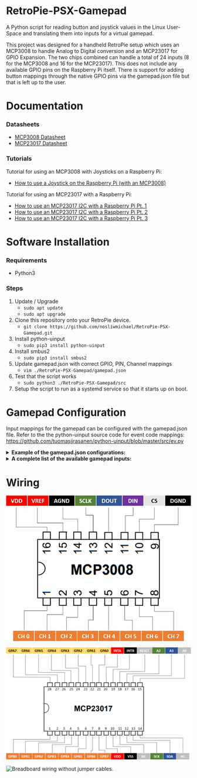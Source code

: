 # RetroPie-PSX-Gamepad
A Python script for reading button and joystick values in the Linux User-Space and translating them into inputs for a virtual gamepad.

This project was designed for a handheld RetroPie setup which uses an MCP3008 to handle Analog to Digital conversion and an MCP23017 for GPIO Expansion. The two chips combined can handle a total of 24 inputs (8 for the MCP3008 and 16 for the MCP23017). This does not include any available GPIO pins on the Raspberry Pi itself. There is support for adding button mappings through the native GPIO pins via the gamepad.json file but that is left up to the user.

# Documentation
### Datasheets
- [MCP3008 Datasheet](https://ww1.microchip.com/downloads/aemDocuments/documents/MSLD/ProductDocuments/DataSheets/MCP3004-MCP3008-Data-Sheet-DS20001295.pdf)
- [MCP23017 Datasheet](https://ww1.microchip.com/downloads/en/devicedoc/20001952c.pdf)
### Tutorials
Tutorial for using an MCP3008 with Joysticks on a Raspberry Pi:
- [How to use a Joystick on the Raspberry Pi (with an MCP3008)](https://tutorials-raspberrypi.com/raspberry-pi-joystick-with-mcp3008/)

Tutorial for using an MCP23017 with a Raspberry Pi:
- [How to use an MCP23017 I2C with a Raspberry Pi Pt. 1](https://www.raspberrypi-spy.co.uk/2013/07/how-to-use-a-mcp23017-i2c-port-expander-with-the-raspberry-pi-part-1/)
- [How to use an MCP23017 I2C with a Raspberry Pi Pt. 2](https://www.raspberrypi-spy.co.uk/2013/07/how-to-use-a-mcp23017-i2c-port-expander-with-the-raspberry-pi-part-2/)
- [How to use an MCP23017 I2C with a Raspberry Pi Pt. 3](https://www.raspberrypi-spy.co.uk/2013/07/how-to-use-a-mcp23017-i2c-port-expander-with-the-raspberry-pi-part-3/)

# Software Installation
### Requirements
* Python3
### Steps
1. Update / Upgrade
    * `sudo apt update`
    * `sudo apt upgrade`
2. Clone this repository onto your RetroPie device.
    * `git clone https://github.com/nosliwmichael/RetroPie-PSX-Gamepad.git`
3. Install python-uinput
    * `sudo pip3 install python-uinput`
4. Install smbus2
    * `sudo pip3 install smbus2`
5. Update gamepad.json with correct GPIO, PIN, Channel mappings
    * `vim ./RetroPie-PSX-Gamepad/gamepad.json`
6. Test that the script works
    * `sudo python3 ./RetroPie-PSX-Gamepad/src`
7. Setup the script to run as a systemd service so that it starts up on boot.

# Gamepad Configuration
Input mappings for the gamepad can be configured with the gamepad.json file.
Refer to the the python-uinput source code for event code mappings:
https://github.com/tuomasjjrasanen/python-uinput/blob/master/src/ev.py

<details>
   
   <summary><b>Example of the gamepad.json configurations:</b></summary>
   
   ```json
   {
       "DEVICE_NAME": "RetroPie-PSX-Gamepad",
       "VENDOR": 6969,
       "PRODUCT": 420,
       "GPIO" : [
       ],
       "MCP3008" : [
           { "name": "BTN_THUMBL", "event_code": "(0x01, 0x13d)", "channel": 0, "port": null, "is_digital": true },
           { "name": "ABS_X", "event_code": "(0x03, 0x00, 0, 1023, 50, 0)", "channel": 1, "port": null, "is_digital": false },
           { "name": "ABS_Y", "event_code": "(0x03, 0x02, 0, 1023, 50, 0)", "channel": 2, "port": null, "is_digital": false },
           { "name": "BTN_THUMBR", "event_code": "(0x01, 0x13e)", "channel": 3, "port": null, "is_digital": true },
           { "name": "ABS_RX", "event_code": "(0x03, 0x03, 0, 1023, 50, 0)", "channel": 4, "port": null, "is_digital": false },
           { "name": "ABS_RY", "event_code": "(0x03, 0x04, 0, 1023, 50, 0)", "channel": 5, "port": null, "is_digital": false }
       ],
       "MCP23017" : [
           { "name": "BTN_MODE", "event_code": "(0x01, 0x13c)", "channel": 7, "port": "A", "is_digital": true },
           { "name": "BTN_START", "event_code": "(0x01, 0x13b)", "channel": 6, "port": "A", "is_digital": true },
           { "name": "BTN_SELECT", "event_code": "(0x01, 0x13a)", "channel": 5, "port": "A", "is_digital": true },
           { "name": "BTN_TL", "event_code": "(0x01, 0x136)", "channel": 4, "port": "A", "is_digital": true },
           { "name": "BTN_TR", "event_code": "(0x01, 0x137)", "channel": 3, "port": "A", "is_digital": true },
           { "name": "BTN_TL2", "event_code": "(0x01, 0x138)", "channel": 2, "port": "A", "is_digital": true },
           { "name": "BTN_TR2", "event_code": "(0x01, 0x139)", "channel": 0, "port": "B", "is_digital": true }, 
   
           { "name": "BTN_DPAD_UP", "event_code": "(0x01, 0x220)", "channel": 1, "port": "A", "is_digital": true },
           { "name": "BTN_DPAD_DOWN", "event_code": "(0x01, 0x221)", "channel": 6, "port": "B", "is_digital": true },
           { "name": "BTN_DPAD_LEFT", "event_code": "(0x01, 0x222)", "channel": 0, "port": "A", "is_digital": true },
           { "name": "BTN_DPAD_RIGHT", "event_code": "(0x01, 0x223)", "channel": 7, "port": "B", "is_digital": true },
           { "name": "BTN_SOUTH", "event_code": "(0x01, 0x130)", "channel": 5, "port": "B", "is_digital": true },
           { "name": "BTN_EAST", "event_code": "(0x01, 0x131)", "channel": 2, "port": "B", "is_digital": true },
           { "name": "BTN_WEST", "event_code": "(0x01, 0x134)", "channel": 4, "port": "B", "is_digital": true },
           { "name": "BTN_NORTH", "event_code": "(0x01, 0x133)", "channel": 3, "port": "B", "is_digital": true }
       ]
   }
   ```

</details>

<details>
 <summary><b>A complete list of the available gamepad inputs:</b></summary>
 <ul>
    <li>Left Joystick</li>
    <ul>
        <li>X-Axis</li>
        <li>Y-Axis</li>
        <li>Click</li>
    </ul>
    <li>Right Joystick</li>
    <ul>
        <li>X-Axis</li>
        <li>Y-Axis</li>
        <li>Click</li>
    </ul>
    <li>D-PAD</li>
    <ul>
        <li>UP</li>
        <li>DOWN</li>
        <li>LEFT</li>
        <li>RIGHT</li>
    </ul>
    <li>ACTION</li>
    <ul>
        <li>A</li>
        <li>B</li>
        <li>X</li>
        <li>Y</li>
    </ul>
    <li>SHOULDER</li>
    <ul>
        <li>LEFT BUMPER</li>
        <li>RIGHT BUMPER</li>
    </ul>
    <li>TRIGGER</li>
    <ul>
        <li>LEFT TRIGGER - Could be analog or digital</li>
        <li>RIGHT TRIGGER - Could be analog or digital</li>
    </ul>
    <li>START</li>
    <li>SELECT</li>
    <li>HOME</li>
    <li>Not yet supported</li>
    <ul>
        <li>POWER - Shutdown the Rapsberry Pi safely</li>
        <li>VOLUME - Analog wheel to adjust volume</li>
    </ul>
 </ul>
</details>

# Wiring

![MCP3008 Diagram](./docs/MCP3008-pin-layout.png)

![MCP23017 Diagram](./docs/MCP23017-pin-layout.png)

![Breadboard wiring without jumper cables.](./docs/breadboard-layout.png)
